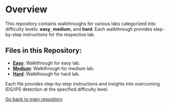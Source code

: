 # Overview

This repository contains walkthroughs for various labs categorized into difficulty levels: **easy**, **medium**, and **hard**. Each walkthrough provides step-by-step instructions for the respective lab.

## Files in this Repository:
- **[Easy](./Easy-Lab.md)**: Walkthrough for easy lab.
- **[Medium](./Medium-Lab.md)**: Walkthrough for medium lab.
- **[Hard](./Hard-Lab.md)**: Walkthrough for hard lab.

Each file provides step-by-step instructions and insights into overcoming IDS/IPS detection at the specified difficulty level.

[Go back to main repository](https://github.com/uli385899/My-Projects-Portfolio/tree/main)
